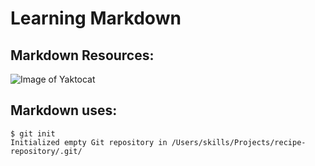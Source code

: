 # Learning Markdown


## Markdown Resources:
![Image of Yaktocat](https://octodex.github.com/images/yaktocat.png)

## Markdown uses:
```
$ git init
Initialized empty Git repository in /Users/skills/Projects/recipe-repository/.git/
```
